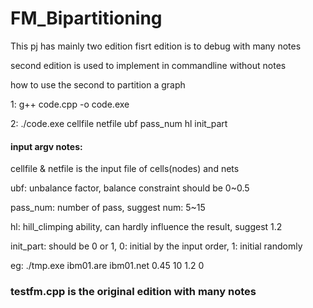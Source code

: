 # FM_Bipartitioning
This pj has mainly two edition
fisrt edition is to debug with many notes

second edition is used to implement in commandline without notes

how to use the second to partition a graph

1: g++ code.cpp -o code.exe

2: ./code.exe cellfile netfile ubf pass_num hl init_part

#### input argv notes:
cellfile & netfile is the input file of cells(nodes) and nets

ubf: unbalance factor, balance constraint should be 0~0.5

pass_num: number of pass, suggest num: 5~15

hl: hill_climping ability, can hardly influence the result, suggest 1.2

init_part: should be 0 or 1, 0: initial by the input order, 1: initial randomly

eg: ./tmp.exe ibm01.are ibm01.net 0.45 10 1.2 0

### testfm.cpp is the original edition with many notes
